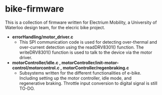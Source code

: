 # bike-firmware

This is a collection of firmware written for Electrium Mobility, a University of Waterloo design team, for the elecric bike project.

- **errorHandling/motor_driver.c**
  - This SPI communication code is used for detecting over-thermal and over-current detection using the readDRV8301() function. The writeDRV8301() function is used to talk to the device via the motor driver.
- **motorController/idle.c , motorController/init-motor-control/motorcontrol.c , motorController/regenbraking.c**
  - Subsystems written for the different functionalities of e-bike. Including setting up the motor controller, idle mode, and regenerative braking. Throttle input conversion to digital signal is still TO-DO.
